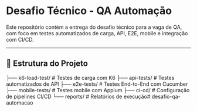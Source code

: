# Desafio Técnico - QA Automação

Este repositório contém a entrega do desafio técnico para a vaga de QA, com foco em testes automatizados de carga, API, E2E, mobile e integração com CI/CD.

---

## 📁 Estrutura do Projeto




├── k6-load-test/ # Testes de carga com K6
├── api-tests/ # Testes automatizados de API
├── e2e-tests/ # Testes End-to-End com Cucumber
├── mobile-tests/ # Testes mobile com Appium
├── ci-cd/ # Configuração de pipelines CI/CD
└── reports/ # Relatórios de execução# desafio-qa-automacao
